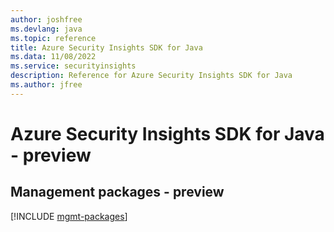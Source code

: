 ```yaml
---
author: joshfree
ms.devlang: java
ms.topic: reference
title: Azure Security Insights SDK for Java
ms.data: 11/08/2022
ms.service: securityinsights
description: Reference for Azure Security Insights SDK for Java
ms.author: jfree
---
```

# Azure Security Insights SDK for Java - preview

## Management packages - preview
[!INCLUDE [mgmt-packages](security-insights-mgmt-index.md)]